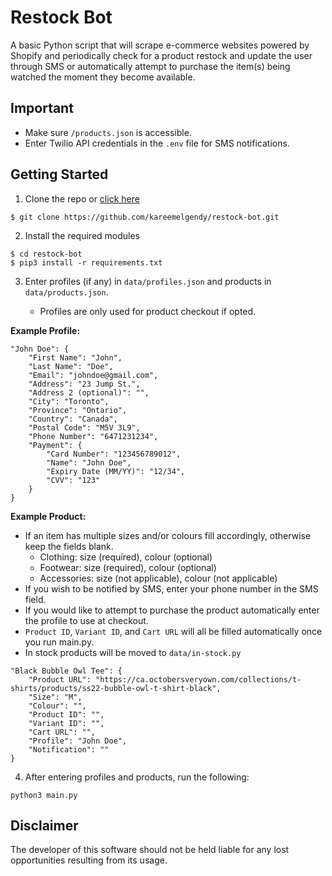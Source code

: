 # Restock Bot

A basic Python script that will scrape e-commerce websites powered by Shopify and periodically check for a product restock and update the user through SMS or automatically attempt to purchase the item(s) being watched the moment they become available.

## Important

- Make sure `/products.json` is accessible.
- Enter Twilio API credentials in the `.env` file for SMS notifications.

## Getting Started

1. Clone the repo or [click here](https://github.com/kareemelgendy/restock-bot/archive/refs/heads/main.zip)

```
$ git clone https://github.com/kareemelgendy/restock-bot.git
```

2. Install the required modules

```
$ cd restock-bot
$ pip3 install -r requirements.txt
```

3. Enter profiles (if any) in `data/profiles.json` and products in `data/products.json`.

   - Profiles are only used for product checkout if opted.

**Example Profile:**

```
"John Doe": {
    "First Name": "John",
    "Last Name": "Doe",
    "Email": "johndoe@gmail.com",
    "Address": "23 Jump St.",
    "Address 2 (optional)": "",
    "City": "Toronto",
    "Province": "Ontario",
    "Country": "Canada",
    "Postal Code": "M5V 3L9",
    "Phone Number": "6471231234",
    "Payment": {
        "Card Number": "123456789012",
        "Name": "John Doe",
        "Expiry Date (MM/YY)": "12/34",
        "CVV": "123"
    }
}
```

**Example Product:**

- If an item has multiple sizes and/or colours fill accordingly, otherwise keep the fields blank.
  - Clothing: size (required), colour (optional)
  - Footwear: size (required), colour (optional)
  - Accessories: size (not applicable), colour (not applicable)
- If you wish to be notified by SMS, enter your phone number in the SMS field.
- If you would like to attempt to purchase the product automatically enter the profile to use at checkout.
- `Product ID`, `Variant ID`, and `Cart URL` will all be filled automatically once you run main.py.
- In stock products will be moved to `data/in-stock.py`

```
"Black Bubble Owl Tee": {
    "Product URL": "https://ca.octobersveryown.com/collections/t-shirts/products/ss22-bubble-owl-t-shirt-black",
    "Size": "M",
    "Colour": "",
    "Product ID": "",
    "Variant ID": "",
    "Cart URL": "",
    "Profile": "John Doe",
    "Notification": ""
}
```

4. After entering profiles and products, run the following:

```
python3 main.py
```

## Disclaimer

The developer of this software should not be held liable for any lost opportunities resulting from its usage.
